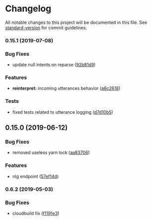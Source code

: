 # Changelog

All notable changes to this project will be documented in this file. See [standard-version](https://github.com/conventional-changelog/standard-version) for commit guidelines.

### 0.15.1 (2019-07-08)


### Bug Fixes

* update null intents on reparse ([92b81d9](https://github.com/botfront/botfront-api/commit/92b81d9))


### Features

* **reinterpret:** incoming utterances behavior ([a6c2618](https://github.com/botfront/botfront-api/commit/a6c2618))


### Tests

* fixed tests related to utterance logging ([d7d10b5](https://github.com/botfront/botfront-api/commit/d7d10b5))



## 0.15.0 (2019-06-12)


### Bug Fixes

* removed useless yarn lock ([aa83706](https://github.com/botfront/botfront-api/commit/aa83706))


### Features

* nlg endpoint ([57ef14d](https://github.com/botfront/botfront-api/commit/57ef14d))



### 0.6.2 (2019-05-03)


### Bug Fixes

* cloudbuild fix ([f1191e3](https://github.com/botfront/botfront-api/commit/f1191e3))
